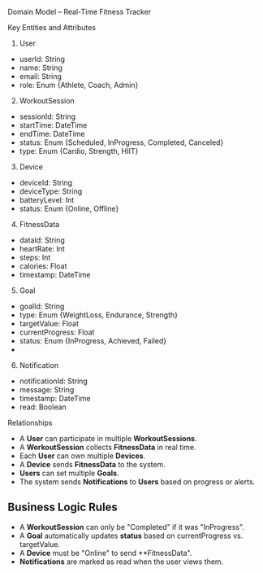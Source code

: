 
 Domain Model – Real-Time Fitness Tracker

Key Entities and Attributes

 1. User
- userId: String
- name: String
- email: String
- role: Enum {Athlete, Coach, Admin}

 2. WorkoutSession
- sessionId: String
- startTime: DateTime
- endTime: DateTime
- status: Enum {Scheduled, InProgress, Completed, Canceled}
- type: Enum {Cardio, Strength, HIIT}

 3. Device
- deviceId: String
- deviceType: String
- batteryLevel: Int
- status: Enum {Online, Offline}

4. FitnessData
- dataId: String
- heartRate: Int
- steps: Int
- calories: Float
- timestamp: DateTime

5. Goal
- goalId: String
- type: Enum {WeightLoss, Endurance, Strength}
- targetValue: Float
- currentProgress: Float
- status: Enum {InProgress, Achieved, Failed}
- 
 6. Notification
- notificationId: String
- message: String
- timestamp: DateTime
- read: Boolean

Relationships

- A **User** can participate in multiple **WorkoutSessions**.
- A **WorkoutSession** collects **FitnessData** in real time.
- Each **User** can own multiple **Devices**.
- A **Device** sends **FitnessData** to the system.
- **Users** can set multiple **Goals**.
- The system sends **Notifications** to **Users** based on progress or alerts.

## Business Logic Rules

- A **WorkoutSession** can only be "Completed" if it was "InProgress".
- A **Goal** automatically updates **status** based on currentProgress vs. targetValue.
- A **Device** must be "Online" to send **FitnessData".
- **Notifications** are marked as read when the user views them.



